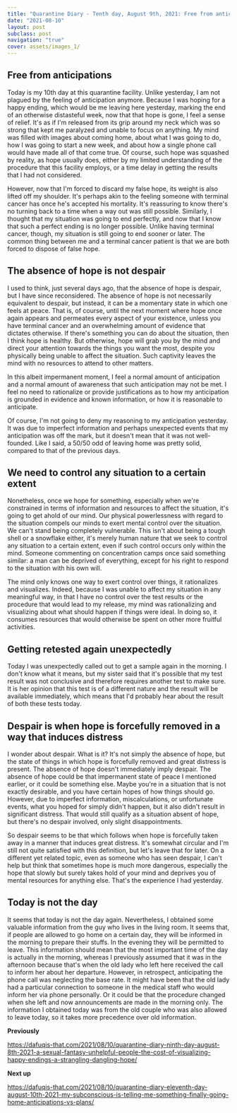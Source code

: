```yaml
---
title: "Quarantine Diary - Tenth day, August 9th, 2021: Free from anticipations, the absence of hope is not despair, we need to control any situation to a certain extent, getting retested unexpectedly, despair is when hope is forcefully taken away in a manner that induces despair, today is not the day"
date: "2021-08-10"
layout: post
subclass: post
navigation: "true"
cover: assets/images_1/
---
```


## Free from anticipations

Today is my 10th day at this quarantine facility. Unlike yesterday, I am not plagued by the feeling of anticipation anymore. Because I was hoping for a happy ending, which would be me leaving here yesterday, marking the end of an otherwise distasteful week, now that that hope is gone, I feel a sense of relief. It's as if I'm released from its grip around my neck which was so strong that kept me paralyzed and unable to focus on anything. My mind was filled with images about coming home, about what I was going to do, how I was going to start a new week, and about how a single phone call would have made all of that come true. Of course, such hope was squashed by reality, as hope usually does, either by my limited understanding of the procedure that this facility employs, or a time delay in getting the results that I had not considered.

However, now that I'm forced to discard my false hope, its weight is also lifted off my shoulder. It's perhaps akin to the feeling someone with terminal cancer has once he's accepted his mortality. It's reassuring to know there's no turning back to a time when a way out was still possible. Similarly, I thought that my situation was going to end perfectly, and now that I know that such a perfect ending is no longer possible. Unlike having terminal cancer, though, my situation is still going to end sooner or later. The common thing between me and a terminal cancer patient is that we are both forced to dispose of false hope.

## The absence of hope is not despair

I used to think, just several days ago, that the absence of hope is despair, but I have since reconsidered. The absence of hope is not necessarily equivalent to despair, but instead, it can be a momentary state in which one feels at peace. That is, of course, until the next moment where hope once again appears and permeates every aspect of your existence, unless you have terminal cancer and an overwhelming amount of evidence that dictates otherwise. If there's something you can do about the situation, then I think hope is healthy. But otherwise, hope will grab you by the mind and direct your attention towards the things you want the most, despite you physically being unable to affect the situation. Such captivity leaves the mind with no resources to attend to other matters.

In this albeit impermanent moment, I feel a normal amount of anticipation and a normal amount of awareness that such anticipation may not be met. I feel no need to rationalize or provide justifications as to how my anticipation is grounded in evidence and known information, or how it is reasonable to anticipate.

Of course, I'm not going to deny my reasoning to my anticipation yesterday. It was due to imperfect information and perhaps unexpected events that my anticipation was off the mark, but it doesn't mean that it was not well-founded. Like I said, a 50/50 odd of leaving home was pretty solid, compared to that of the previous days.

## We need to control any situation to a certain extent

Nonetheless, once we hope for something, especially when we're constrained in terms of information and resources to affect the situation, it's going to get ahold of our mind. Our physical powerlessness with regard to the situation compels our minds to exert mental control over the situation. We can't stand being completely vulnerable. This isn't about being a tough shell or a snowflake either, it's merely human nature that we seek to control any situation to a certain extent, even if such control occurs only within the mind. Someone commenting on concentration camps once said something similar: a man can be deprived of everything, except for his right to respond to the situation with his own will.

The mind only knows one way to exert control over things, it rationalizes and visualizes. Indeed, because I was unable to affect my situation in any meaningful way, in that I have no control over the test results or the procedure that would lead to my release, my mind was rationalizing and visualizing about what should happen if things were ideal. In doing so, it consumes resources that would otherwise be spent on other more fruitful activities.

## Getting retested again unexpectedly

Today I was unexpectedly called out to get a sample again in the morning. I don't know what it means, but my sister said that it's possible that my test result was not conclusive and therefore requires another test to make sure. It is her opinion that this test is of a different nature and the result will be available immediately, which means that I'd probably hear about the result of both these tests today.

## Despair is when hope is forcefully removed in a way that induces distress

I wonder about despair. What is it? It's not simply the absence of hope, but the state of things in which hope is forcefully removed and great distress is present. The absence of hope doesn't immediately imply despair. The absence of hope could be that impermanent state of peace I mentioned earlier, or it could be something else. Maybe you're in a situation that is not exactly desirable, and you have certain hopes of how things should go. However, due to imperfect information, miscalculations, or unfortunate events, what you hoped for simply didn't happen, but it also didn't result in significant distress. That would still qualify as a situation absent of hope, but there's no despair involved, only slight disappointments.

So despair seems to be that which follows when hope is forcefully taken away in a manner that induces great distress. It's somewhat circular and I'm still not quite satisfied with this definition, but let's leave that for later. On a different yet related topic, even as someone who has seen despair, I can't help but think that sometimes hope is much more dangerous, especially the hope that slowly but surely takes hold of your mind and deprives you of mental resources for anything else. That's the experience I had yesterday.

## Today is not the day

It seems that today is not the day again. Nevertheless, I obtained some valuable information from the guy who lives in the living room. It seems that, if people are allowed to go home on a certain day, they will be informed in the morning to prepare their stuffs. In the evening they will be permitted to leave. This information should mean that the most important time of the day is actually in the morning, whereas I previously assumed that it was in the afternoon because that's when the old lady who left here received the call to inform her about her departure. However, in retrospect, anticipating the phone call was neglecting the base rate. It might have been that the old lady had a particular connection to someone in the medical staff who would inform her via phone personally. Or it could be that the procedure changed when she left and now announcements are made in the morning only. The information I obtained today was from the old couple who was also allowed to leave today, so it takes more precedence over old information.

**Previously**

https://dafuqis-that.com/2021/08/10/quarantine-diary-ninth-day-august-8th-2021-a-sexual-fantasy-unhelpful-people-the-cost-of-visualizing-happy-endings-a-strangling-dangling-hope/

**Next up**

https://dafuqis-that.com/2021/08/10/quarantine-diary-eleventh-day-august-10th-2021-my-subconscious-is-telling-me-something-finally-going-home-anticipations-vs-plans/
